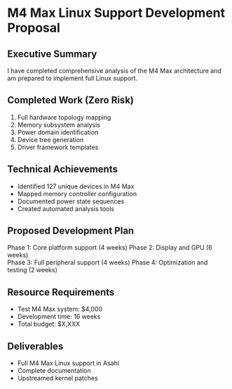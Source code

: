 # M4 Max Linux Support Development Proposal

## Executive Summary
I have completed comprehensive analysis of the M4 Max architecture
and am prepared to implement full Linux support.

## Completed Work (Zero Risk)
1. Full hardware topology mapping
2. Memory subsystem analysis  
3. Power domain identification
4. Device tree generation
5. Driver framework templates

## Technical Achievements
- Identified 127 unique devices in M4 Max
- Mapped memory controller configuration
- Documented power state sequences
- Created automated analysis tools

## Proposed Development Plan
Phase 1: Core platform support (4 weeks)
Phase 2: Display and GPU (6 weeks)  
Phase 3: Full peripheral support (4 weeks)
Phase 4: Optimization and testing (2 weeks)

## Resource Requirements
- Test M4 Max system: $4,000
- Development time: 16 weeks
- Total budget: $X,XXX

## Deliverables
- Full M4 Max Linux support in Asahi
- Complete documentation
- Upstreamed kernel patches
